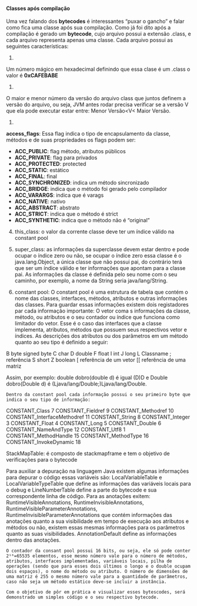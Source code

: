 #### Classes após compilação


Uma vez falando dos **bytecodes** é interessantes “puxar o gancho” e falar como fica uma classe após sua compilação. Como já foi dito após a compilação é gerado um **bytecode**, cujo arquivo possui a extensão .class, e cada arquivo representa apenas uma classe. Cada arquivo possui as seguintes características:

1. 
Um número mágico em hexadecimal definindo que essa clase é um .class o valor é **0xCAFEBABE**

1. 
O maior e menor número da versão do arquivo class que juntos definem a versão do arquivo, ou seja, JVM antes rodar precisa verificar se a versão V que ela pode executar estar entre: Menor Versão<V< Maior Versão.

1. 
**access_flags**: Essa flag indica o tipo de encapsulamento da classe, métodos e de suas propriedades os flags podem ser:


* **ACC_PUBLIC**: flag método, atributos públicos
* **ACC_PRIVATE**: flag para privados
* **ACC_PROTECTED**: protected
* **ACC_STATIC**: estático
* **ACC_FINAL**: final
* **ACC_SYNCHRONIZED**: indica um método sincronizado
* **ACC_BRIDGE**: indica que o método foi gerado pelo compilador
* **ACC_VARARGS**: indica que é varags 
* **ACC_NATIVE**: nativo
* **ACC_ABSTRACT**: abstrato
* **ACC_STRICT**: indica que o método é strict
* **ACC_SYNTHETIC**: indica que o método não é “original”


4) this_class: o valor da corrente classe deve ter um índice válido na constant pool
 
5) super_class: as informações da superclasse devem estar dentro e pode ocupar o índice zero ou não, se ocupar o índice zero essa classe é o java.lang.Object, a única classe que não possui pai, do contrário terá que ser um índice válido e ter informações que apontam para a classe pai. As informações da classe é definida pelo seu nome com o seu caminho, por exemplo, a nome da String seria java/lang/String.

6) constant pool: O constant pool é uma estrutura de tabela que contém o nome das classes, interfaces, métodos, atributos e outras informações das classes. Para guardar essas informações existem dois registadores par cada informação importante: O vetor coma s informações da classe, método, ou atributos e o seu contador ou índice que funciona como limitador do vetor. Esse é o caso das interfaces que a classe implementa, atributos, métodos que possuem seus respectivos vetor e índices.
	As descrições dos atributos ou dos parâmetros em um método quanto ao seu tipo é definido a seguir:

B byte signed byte 
C char 
D double 
F float 
I int 
J long 
L Classname ; referência 
S short
Z boolean 
[ referência de um vetor 
[[ referência de uma matriz 


Assim, por exemplo: double dobro(double d) é igual  (D)D e Double dobro(Double d) é (Ljava/lang/Double;)Ljava/lang/Double.

	Dentro da constant pool cada informação possui o seu primeiro byte que indica o seu tipo de informação:

CONSTANT_Class 7 
CONSTANT_Fieldref 9 
CONSTANT_Methodref 10 
CONSTANT_InterfaceMethodref 11 
CONSTANT_String 8 
CONSTANT_Integer 3 
CONSTANT_Float 4 
CONSTANT_Long 5 
CONSTANT_Double 6 
CONSTANT_NameAndType 12 
CONSTANT_Utf8 1 
CONSTANT_MethodHandle 15 
CONSTANT_MethodType 16 
CONSTANT_InvokeDynamic 18 




StackMapTable: é composto de stackmapframe e tem o objetivo de verificações para o bytecode

Para auxiliar a depuração na linguagem Java existem algumas informações para depurar o código essas variáveis são: LocalVariableTable e LocalVariableTypeTable que define as informações das variáveis locais para o debug e LineNumberTable define a parte do bytecode e sua correspondente linha de código.
Para as anotações exitem: RuntimeVisibleAnnotations, RuntimeInvisibleAnnotations, RuntimeVisibleParameterAnnotations, RuntimeInvisibleParameterAnnotations que contém informações das anotações quanto a sua visibilidade em tempo de execução aos atributos e métodos ou não, existem essas mesmas informações para os parâmetros quanto as suas visibilidades. AnnotationDefault define as informações dentro das anotações.

	O contador da consant pool possui 16 bits, ou seja, ele só pode conter 2¹⁶=65535 elementos, esse mesmo número vale para o número de métodos, atributos, interfaces implementadas, variáveis locais, pilha de operações (sendo que para esses dois últimos o longo e o double ocupam dois espaços), o nome do método ou atributo. O número de dimensões de uma matriz é 255 o mesmo número vale para a quantidade de parâmetros, caso não seja um método estático deve-se incluir a instância.
	
	Com o objetivo de pôr em prática e visualizar esses bytescodes, será demonstrado um simples código e o seu respectivo bytecode.